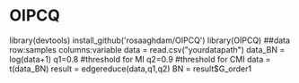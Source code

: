 # OIPCQ
library(devtools)
install_github('rosaaghdam/OIPCQ')
library(OIPCQ)
##data row:samples columns:variable
data = read.csv("yourdatapath")
data_BN = log(data+1)
q1=0.8 #threshold for MI
q2=0.9 #threshold for CMI
data = t(data_BN)
result = edgereduce(data,q1,q2)
BN = result$G_order1
